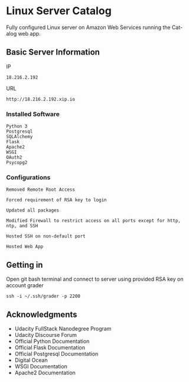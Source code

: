 # Linux Server Catalog

Fully configured Linux server on Amazon Web Services running the Cat-alog web app.

## Basic Server Information

IP
```
18.216.2.192
```

URL
```
http://18.216.2.192.xip.io
```

### Installed Software

```
Python 3
Postgresql
SQLAlchemy
Flask
Apache2
WSGI
OAuth2
Psycopg2
```
### Configurations

```
Removed Remote Root Access
```
```
Forced requirement of RSA key to login
```
```
Updated all packages
```
```
Modified Firewall to restrict access on all ports except for http, ntp, and SSH
```
```
Hosted SSH on non-default port
```
```
Hosted Web App
```

## Getting in

Open git bash terminal and connect to server using provided RSA key on account grader

```
ssh -i ~/.ssh/grader -p 2200
```

## Acknowledgments

* Udacity FullStack Nanodegree Program
* Udacity Discourse Forum
* Official Python Documentation
* Official Flask Documentation
* Official Postgresql Documentation
* Digital Ocean
* WSGI Documentation
* Apache2 Documentation
